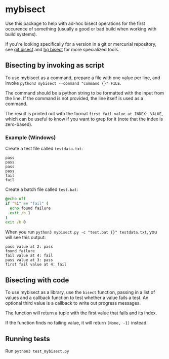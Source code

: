 # mybisect

Use this package to help with ad-hoc bisect operations for the first occurence of something (usually a good or bad build when working with build systems).

If you're looking specifically for a version in a git or mercurial repository, see [git bisect](https://git-scm.com/docs/git-bisect) and [hg bisect](https://www.mercurial-scm.org/doc/hg.1.html#bisect) for more specialized tools.

## Bisecting by invoking as script

To use mybisect as a command, prepare a file with one value per line, and invoke `python3 mybisect --command "command {}" FILE`.

The command should be a python string to be formatted with the input from the line.
If the command is not provided, the line itself is used as a command.

The result is printed out with the format `first fail value at INDEX: VALUE`, which can be useful to know if you want to grep for it (note that the index is zero-based).

### Example (Windows)

Create a test file called `testdata.txt`:

```
pass
pass
pass
pass
fail
fail
```

Create a batch file called `test.bat`:

```bat
@echo off
if "%1" == "fail" (
  echo found failure
  exit /b 1
)
exit /b 0
```

When you run `python3 mybisect.py -c "test.bat {}" testdata.txt`, you will see this output:

```
pass value at 2: pass
found failure
fail value at 4: fail
pass value at 3: pass
first fail value at 4: fail
```

## Bisecting with code

To use mybisect as a library, use the `bisect` function, passing in a list of values and a callback function to test whether a value fails a test.
An optional third value is a callback to write out progress messages.

The function will return a tuple with the first value that fails and its index.

If the function finds no failing value, it will return `(None, -1)` instead.

## Running tests

Run `python3 test_mybisect.py`

